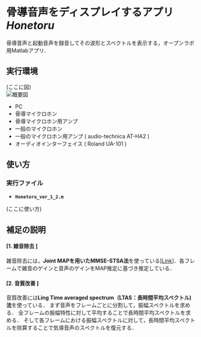# 骨導音声をディスプレイするアプリ *Honetoru*

骨導音声と起動音声を録音してその波形とスペクトルを表示する，オープンラボ用Matlabアプリ．

## 実行環境

(ここに図)  
![概要図](https://github.com/akiyoko/foo/wiki/images/bar.png)

- PC
- 骨導マイクロホン
- 骨導マイクロホン用アンプ
- 一般のマイクロホン
- 一般のマイクロホン用アンプ ( audio-technica AT-HA2 )
- オーディオインターフェイス ( Roland UA-101 )


## 使い方

### 実行ファイル

- **`Honetoru_ver_1_2.m`**


(ここに使い方) 

## 補足の説明

#### [1. 雑音除去 ]

雑音除去には，**Joint MAPを用いたMMSE-STSA法**を使っている[[Link](http://citeseerx.ist.psu.edu/viewdoc/download?doi=10.1.1.467.6336&rep=rep1&type=pdf)]．各フレームで雑音のゲインと音声のゲインをMAP推定に基づき推定している．

#### [2. 音質改善 ]

音質改善には**Ling Time averaged spectrum（LTAS：長時間平均スペクトル)法**を使っている．
まず音声をフレームごとに分割して，振幅スペクトルを求める．
全フレームの振幅特性に対して平均することで長時間平均スペクトルを求める．
そして各フレームにおける振幅スペクトルに対して，長時間平均スペクトルを除算することで気導音声のスペクトルを復元する．
